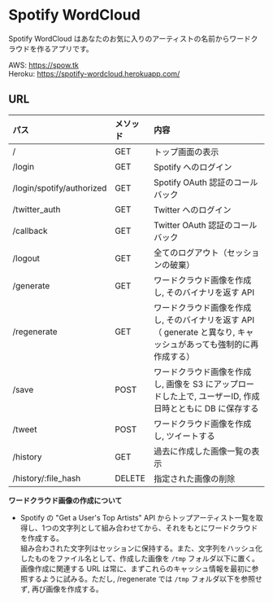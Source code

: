 # Spotify WordCloud

Spotify WordCloud はあなたのお気に入りのアーティストの名前からワードクラウドを作るアプリです。

AWS: https://spow.tk  
Heroku: https://spotify-wordcloud.herokuapp.com/

## URL

| パス   |  メソッド  |  内容  |
|:---|:---|:---|
|  /  |  GET  |  トップ画面の表示  |
|  /login  |  GET  |   Spotify へのログイン |
| /login/spotify/authorized |GET |  Spotify OAuth 認証のコールバック  |    
|  /twitter_auth  |  GET  |  Twitter へのログイン  |    
|  /callback  |  GET  |  Twitter OAuth 認証のコールバック  |    
|  /logout  | GET   |  全てのログアウト（セッションの破棄）  |   
|  /generate  |  GET  |  ワードクラウド画像を作成し, そのバイナリを返す API  |    
|  /regenerate  |  GET  |  ワードクラウド画像を作成し, そのバイナリを返す API （ generate と異なり, キャッシュがあっても強制的に再作成する）  |  
|  /save  |  POST  |  ワードクラウド画像を作成し, 画像を S3 にアップロードした上で, ユーザーID, 作成日時とともに DB に保存する   |    
|  /tweet  |  POST  | ワードクラウド画像を作成し, ツイートする   |    
|  /history  | GET   | 過去に作成した画像一覧の表示  |    
|  /history/:file_hash  |  DELETE  |  指定された画像の削除  |    

**ワードクラウド画像の作成について**

- Spotify の "Get a User's Top Artists" API からトップアーティスト一覧を取得し、1つの文字列として組み合わせてから、それをもとにワードクラウドを作成する。  
組み合わされた文字列はセッションに保持する。また、文字列をハッシュ化したものをファイル名として、作成した画像を `/tmp` フォルダ以下に置く。  
画像作成に関連する URL は常に、まずこれらのキャッシュ情報を最初に参照するように試みる。ただし, /regenerate では `/tmp` フォルダ以下を参照せず, 再び画像を作成する。
